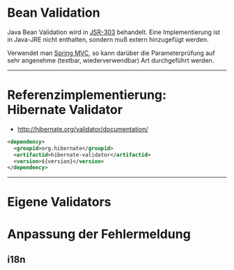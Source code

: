 # Bean Validation
Java Bean Validation wird in [JSR-303](http://beanvalidation.org/1.0/spec/#d0e32) behandelt. Eine Implementierung ist in Java-JRE nicht enthalten, sondern muß extern hinzugefügt werden.

Verwendet man [Spring MVC](springMvc.md), so kann darüber die Parameterprüfung auf sehr angenehme (testbar, wiederverwendbar) Art durchgeführt werden.

---

# Referenzimplementierung: Hibernate Validator
* http://hibernate.org/validator/documentation/

```xml
<dependency>
  <groupid>org.hibernate</groupid>
  <artifactid>hibernate-validator</artifactid>
  <version>${version}</version>
</dependency>
```

---

# Eigene Validators

# Anpassung der Fehlermeldung
## i18n

